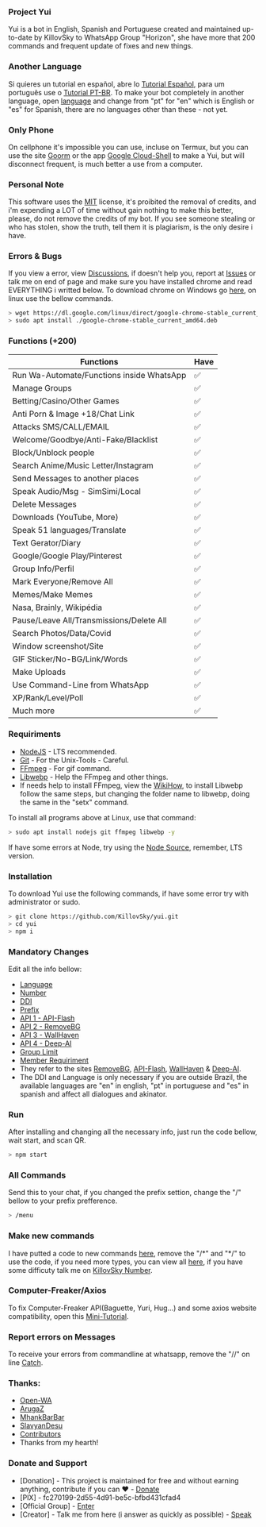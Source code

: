 ### Project Yui
Yui is a bot in English, Spanish and Portuguese created and maintained up-to-date by KillovSky to WhatsApp Group "Horizon", she have more that 200 commands and frequent update of fixes and new things.

### Another Language
Si quieres un tutorial en español, abre lo [Tutorial Español](https://github.com/KillovSky/yui/blob/main/.readme/es/README.md), para um português use o [Tutorial PT-BR](https://github.com/KillovSky/yui/blob/main/README.md).
To make your bot completely in another language, open [language](https://github.com/KillovSky/yui/blob/main/lib/config/config.json#2) and change from "pt" for "en" which is English or "es" for Spanish, there are no languages other than these - not yet.

### Only Phone
On cellphone it's impossible you can use, incluse on Termux, but you can use the site [Goorm](https://ide.goorm.io) or the app [Google Cloud-Shell](https://cloud.google.com/shell) to make a Yui, but will disconnect frequent, is much better a use from a computer.

### Personal Note
This software uses the [MIT](https://choosealicense.com/licenses/mit/) license, it's proibited the removal of credits, and i'm expending a LOT of time without gain nothing to make this better, please, do not remove the credits of my bot.
If you see someone stealing or who has stolen, show the truth, tell them it is plagiarism, is the only desire i have.

### Errors & Bugs
If you view a error, view [Discussions](https://github.com/KillovSky/yui/discussions), if doesn't help you, report at [Issues](https://github.com/KillovSky/yui/issues) or talk me on end of page and make sure you have installed chrome and read EVERYTHING i writted below. 
To download chrome on Windows go [here](https://www.google.com/chrome), on linux use the bellow commands.

```bash
> wget https://dl.google.com/linux/direct/google-chrome-stable_current_amd64.deb
> sudo apt install ./google-chrome-stable_current_amd64.deb
```

### Functions (+200)

| Functions | Have |
| ------------- | ------------- |
| Run Wa-Automate/Functions inside WhatsApp |✅|
| Manage Groups |✅|
| Betting/Casino/Other Games |✅|
| Anti Porn & Image +18/Chat Link |✅|
| Attacks SMS/CALL/EMAIL |✅|
| Welcome/Goodbye/Anti-Fake/Blacklist |✅|
| Block/Unblock people |✅|
| Search Anime/Music Letter/Instagram |✅|
| Send Messages to another places |✅|
| Speak Audio/Msg - SimSimi/Local |✅|
| Delete Messages |✅|
| Downloads (YouTube, More) |✅|
| Speak 51 languages/Translate |✅|
| Text Gerator/Diary |✅|
| Google/Google Play/Pinterest |✅|
| Group Info/Perfil |✅|
| Mark Everyone/Remove All |✅|
| Memes/Make Memes |✅|
| Nasa, Brainly, Wikipédia |✅|
| Pause/Leave All/Transmissions/Delete All |✅|
| Search Photos/Data/Covid |✅|
| Window screenshot/Site |✅||
| GIF Sticker/No-BG/Link/Words |✅|
| Make Uploads |✅|
| Use Command-Line from WhatsApp |✅|
| XP/Rank/Level/Poll |✅|
| Much more |✅|

### Requiriments

- [NodeJS](https://nodejs.org) - LTS recommended.
- [Git](https://git-scm.com) - For the Unix-Tools - Careful.
- [FFmpeg](https://ffmpeg.org) - For gif command.
- [Libwebp](https://developers.google.com/speed/webp/download) - Help the FFmpeg and other things.
- If needs help to install FFmpeg, view the [WikiHow](https://www.wikihow.com/Install-FFmpeg-on-Windows), to install Libwebp follow the same steps, but changing the folder name to libwebp, doing the same in the "setx" command.

To install all programs above at Linux, use that command:

```bash
> sudo apt install nodejs git ffmpeg libwebp -y
```

If have some errors at Node, try using the [Node Source](https://github.com/nodesource/distributions), remember, LTS version.

### Installation
To download Yui use the following commands, if have some error try with administrator or sudo.

```bash
> git clone https://github.com/KillovSky/yui.git
> cd yui
> npm i
```

### Mandatory Changes
Edit all the info bellow:

- [Language](https://github.com/KillovSky/yui/blob/main/lib/config/Bot/config.json#2)
- [Number](https://github.com/KillovSky/yui/blob/main/lib/config/Bot/config.json#3)
- [DDI](https://github.com/KillovSky/yui/blob/main/lib/config/Bot/config.json#4)
- [Prefix](https://github.com/KillovSky/yui/blob/main/lib/config/Bot/config.json#5)
- [API 1 - API-Flash](https://github.com/KillovSky/yui/blob/main/lib/config/Bot/config.json#6)
- [API 2 - RemoveBG](https://github.com/KillovSky/yui/blob/main/lib/config/Bot/config.json#7)
- [API 3 - WallHaven](https://github.com/KillovSky/yui/blob/main/lib/config/Bot/config.json#8)
- [API 4 - Deep-AI](https://github.com/KillovSky/yui/blob/main/lib/config/Bot/config.json#9)
- [Group Limit](https://github.com/KillovSky/yui/blob/main/lib/config/Bot/config.json#10)
- [Member Requiriment](https://github.com/KillovSky/yui/blob/main/lib/config/Bot/config.json#11)
- They refer to the sites [RemoveBG](https://www.remove.bg/pt-br), [API-Flash](https://apiflash.com), [WallHaven](https://wallhaven.cc/settings/account) & [Deep-AI](https://deepai.org).
- The DDI and Language is only necessary if you are outside Brazil, the available languages are "en" in english, "pt" in portuguese and "es" in spanish and affect all dialogues and akinator.

### Run
After installing and changing all the necessary info, just run the code bellow, wait start, and scan QR.

```bash
> npm start
```

### All Commands
Send this to your chat, if you changed the prefix settion, change the "/" bellow to your prefix prefference.

```bash
> /menu
```

### Make new commands
I have putted a code to new commands [here](https://github.com/KillovSky/yui/blob/main/config.js#L3554), remove the "/\*" and "\*/" to use the code, if you need more types, you can view all [here](https://docs.openwa.dev/classes/api_client.client.html), if you have some difficuty talk me on [KillovSky Number](https://wa.me/+5511981736389).

### Computer-Freaker/Axios
To fix Computer-Freaker API(Baguette, Yuri, Hug...) and some axios website compatibility, open this [Mini-Tutorial](https://github.com/KillovSky/yui/discussions/10).

### Report errors on Messages
To receive your errors from commandline at whatsapp, remove the "//" on line [Catch](https://github.com/KillovSky/yui/blob/main/config.js#L3566).

### Thanks:
- [Open-WA](https://github.com/open-wa)
- [ArugaZ](https://github.com/ArugaZ)
- [MhankBarBar](https://github.com/MhankBarBar)
- [SlavyanDesu](https://github.com/SlavyanDesu)
- [Contributors](https://github.com/KillovSky/yui/graphs/contributors)
- Thanks from my hearth!

### Donate and Support
- [Donation] - This project is maintained for free and without earning anything, contribute if you can ❤️ - [Donate](https://picpay.me/userlucas123)
- [PIX] - fc270199-2d55-4d91-be5c-bfbd431cfad4
- [Official Group] - [Enter](https://chat.whatsapp.com/H53MdwhtnRf7TGX1VJ2Jje)
- [Creator] - Talk me from here (i answer as quickly as possible) - [Speak](https://wa.me/+5511981736389)